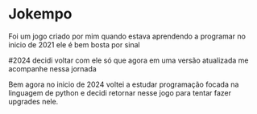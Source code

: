 # Jokempo
 Foi um jogo criado por mim quando estava aprendendo a programar no inicio de 2021
 ele é bem bosta por sinal 

 #2024
 decidi voltar com ele só que agora em uma versão atualizada me acompanhe nessa jornada

 Bem agora no inicio de 2024 voltei a estudar programação focada na linguagem de python e decidi retornar nesse jogo para tentar fazer upgrades nele.
 
